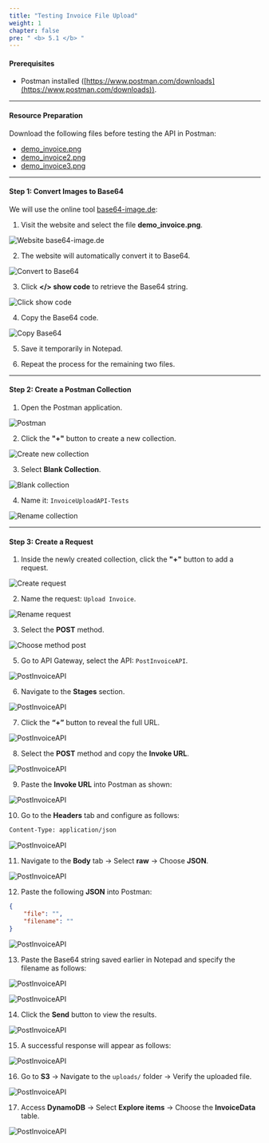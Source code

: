 ```yaml
---
title: "Testing Invoice File Upload"
weight: 1
chapter: false
pre: " <b> 5.1 </b> "
---
```


#### Prerequisites

-   Postman installed ([https://www.postman.com/downloads](https://www.postman.com/downloads)).

---

#### Resource Preparation

Download the following files before testing the API in Postman:

-   [demo_invoice.png](https://drive.google.com/uc?export=download&id=1p_sRXNN9saZLPYJNATZNqV-NmydsUo3L)
-   [demo_invoice2.png](https://drive.google.com/uc?export=download&id=1D-5nvOvdM2Fo2hBTDICTgE8xY-kg7vvY)
-   [demo_invoice3.png](https://drive.google.com/uc?export=download&id=1h_4q-1Xy-MSuwAqXW7D4oTTsnjdn0USh)

---

#### Step 1: Convert Images to Base64

We will use the online tool [base64-image.de](https://www.base64-image.de/):

1. Visit the website and select the file **demo_invoice.png**.

![Website base64-image.de](/images/4.deployingapigatewayandfrontend/4.3-testwithpostman/001-websitebase64.png)

2. The website will automatically convert it to Base64.

![Convert to Base64](/images/4.deployingapigatewayandfrontend/4.3-testwithpostman/002-convert-to-base64.png)

3. Click **</> show code** to retrieve the Base64 string.

![Click show code](/images/4.deployingapigatewayandfrontend/4.3-testwithpostman/003-click-show-code.png)

4. Copy the Base64 code.

![Copy Base64](/images/4.deployingapigatewayandfrontend/4.3-testwithpostman/004-copy-base64.png)

5. Save it temporarily in Notepad.

6. Repeat the process for the remaining two files.

---

#### Step 2: Create a Postman Collection

1. Open the Postman application.

![Postman](/images/4.deployingapigatewayandfrontend/4.3-testwithpostman/005-postman.png)

2. Click the **"+"** button to create a new collection.

![Create new collection](/images/4.deployingapigatewayandfrontend/4.3-testwithpostman/006-create-new-collection.png)

3. Select **Blank Collection**.

![Blank collection](/images/4.deployingapigatewayandfrontend/4.3-testwithpostman/007-blank-collection.png)

4. Name it: `InvoiceUploadAPI-Tests`

![Rename collection](/images/4.deployingapigatewayandfrontend/4.3-testwithpostman/008-rename-collection.png)

---

#### Step 3: Create a Request

1. Inside the newly created collection, click the **"+"** button to add a request.

![Create request](/images/4.deployingapigatewayandfrontend/4.3-testwithpostman/009-create-request.png)

2. Name the request: `Upload Invoice`.

![Rename request](/images/4.deployingapigatewayandfrontend/4.3-testwithpostman/010-rename-request.png)

3. Select the **POST** method.

![Choose method post](/images/4.deployingapigatewayandfrontend/4.3-testwithpostman/011-choose-method-post.png)

5. Go to API Gateway, select the API: `PostInvoiceAPI`.

![PostInvoiceAPI](/images/4.deployingapigatewayandfrontend/4.4/image.png)

6. Navigate to the **Stages** section.

![PostInvoiceAPI](</images/4.deployingapigatewayandfrontend/4.4/image(1).png>)

7. Click the **“+”** button to reveal the full URL.

![PostInvoiceAPI](</images/4.deployingapigatewayandfrontend/4.4/image(2).png>)

8. Select the **POST** method and copy the **Invoke URL**.

![PostInvoiceAPI](</images/4.deployingapigatewayandfrontend/4.4/image(3).png>)

9. Paste the **Invoke URL** into Postman as shown:

![PostInvoiceAPI](</images/4.deployingapigatewayandfrontend/4.4/image(4).png>)

10. Go to the **Headers** tab and configure as follows:

```bash
Content-Type: application/json
```

![PostInvoiceAPI](</images/4.deployingapigatewayandfrontend/4.4/image(5).png>)

11. Navigate to the **Body** tab → Select **raw** → Choose **JSON**.

![PostInvoiceAPI](</images/4.deployingapigatewayandfrontend/4.4/image(6).png>)

12. Paste the following **JSON** into Postman:

```json
{
    "file": "",
    "filename": ""
}
```

![PostInvoiceAPI](</images/4.deployingapigatewayandfrontend/4.4/image(7).png>)

13. Paste the Base64 string saved earlier in Notepad and specify the filename as follows:

![PostInvoiceAPI](</images/4.deployingapigatewayandfrontend/4.4/image(8).png>)

![PostInvoiceAPI](</images/4.deployingapigatewayandfrontend/4.4/image(9).png>)

14. Click the **Send** button to view the results.

![PostInvoiceAPI](</images/4.deployingapigatewayandfrontend/4.4/image(10).png>)

15. A successful response will appear as follows:

![PostInvoiceAPI](</images/4.deployingapigatewayandfrontend/4.4/image(11).png>)

16. Go to **S3** → Navigate to the `uploads/` folder → Verify the uploaded file.

![PostInvoiceAPI](</images/4.deployingapigatewayandfrontend/4.4/image(12).png>)

17. Access **DynamoDB** → Select **Explore items** → Choose the **InvoiceData** table.

![PostInvoiceAPI](</images/4.deployingapigatewayandfrontend/4.4/image(13).png>)
